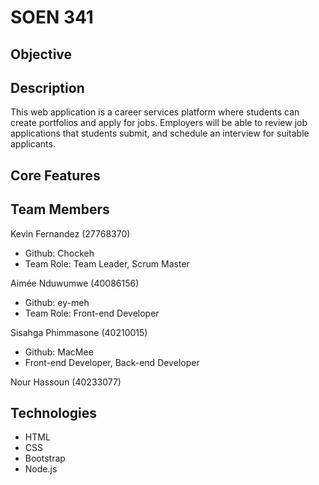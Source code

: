 # SOEN 341

## Objective

## Description

This web application is a career services platform where students can create portfolios and apply for jobs. Employers will be able to review job applications that students submit, and schedule an interview for suitable applicants.

## Core Features

## Team Members
 
Kevin Fernandez (27768370)
* Github: Chockeh
* Team Role: Team Leader, Scrum Master

Aimée Nduwumwe (40086156) 
* Github: ey-meh
* Team Role: Front-end Developer

Sisahga Phimmasone (40210015) 
* Github: MacMee 
* Front-end Developer, Back-end Developer

Nour Hassoun (40233077)

## Technologies

* HTML
* CSS
* Bootstrap
* Node.js
